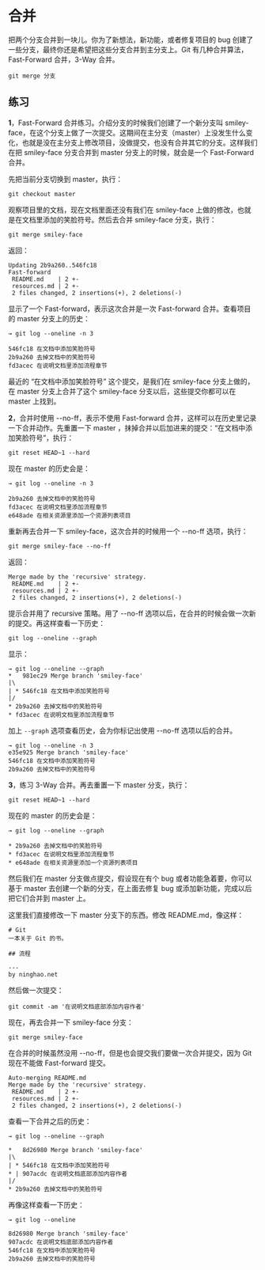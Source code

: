 # 合并

把两个分支合并到一块儿。你为了新想法，新功能，或者修复项目的 bug 创建了一些分支，最终你还是希望把这些分支合并到主分支上。Git 有几种合并算法，Fast-Forward 合并，3-Way 合并。

```
git merge 分支
```

## 练习

**1**，Fast-Forward 合并练习。介绍分支的时候我们创建了一个新分支叫 smiley-face，在这个分支上做了一次提交。这期间在主分支（master）上没发生什么变化，也就是没在主分支上修改项目，没做提交，也没有合并其它的分支。这样我们在把 smiley-face 分支合并到 master 分支上的时候，就会是一个 Fast-Forward 合并。

先把当前分支切换到 master，执行：

```
git checkout master
```

观察项目里的文档，现在文档里面还没有我们在 smiley-face 上做的修改，也就是在文档里添加的笑脸符号。然后去合并 smiley-face 分支，执行：

```
git merge smiley-face
```

返回：

```
Updating 2b9a260..546fc18
Fast-forward
 README.md    | 2 +-
 resources.md | 2 +-
 2 files changed, 2 insertions(+), 2 deletions(-)
```

显示了一个 Fast-forward，表示这次合并是一次 Fast-forward 合并。查看项目的 master 分支上的历史：

```
→ git log --oneline -n 3

546fc18 在文档中添加笑脸符号
2b9a260 去掉文档中的笑脸符号
fd3acec 在说明文档里添加流程章节
```

最近的 “在文档中添加笑脸符号” 这个提交，是我们在 smiley-face 分支上做的，在 master 分支上合并了这个 smiley-face 分支以后，这些提交你都可以在 master 上找到。

**2**，合并时使用 --no-ff，表示不使用 Fast-forward 合并，这样可以在历史里记录一下合并动作。先重置一下 master ，抹掉合并以后加进来的提交：“在文档中添加笑脸符号”，执行：

```
git reset HEAD~1 --hard
```

现在 master 的历史会是：

```
→ git log --oneline -n 3

2b9a260 去掉文档中的笑脸符号
fd3acec 在说明文档里添加流程章节
e648ade 在相关资源里添加一个资源列表项目
```

重新再去合并一下 smiley-face，这次合并的时候用一个 --no-ff 选项，执行：

```
git merge smiley-face --no-ff
```

返回：

```
Merge made by the 'recursive' strategy.
 README.md    | 2 +-
 resources.md | 2 +-
 2 files changed, 2 insertions(+), 2 deletions(-)
```

提示合并用了 recursive 策略。用了 --no-ff 选项以后，在合并的时候会做一次新的提交。再这样查看一下历史：

```
git log --oneline --graph
```

显示：

```
→ git log --oneline --graph
*   981ec29 Merge branch 'smiley-face'
|\  
| * 546fc18 在文档中添加笑脸符号
|/  
* 2b9a260 去掉文档中的笑脸符号
* fd3acec 在说明文档里添加流程章节
```

加上 `--graph` 选项查看历史，会为你标记出使用 --no-ff 选项以后的合并。

```
→ git log --oneline -n 3
e35e925 Merge branch 'smiley-face'
546fc18 在文档中添加笑脸符号
2b9a260 去掉文档中的笑脸符号
```

**3**，练习 3-Way 合并。再去重置一下 master 分支，执行：

```
git reset HEAD~1 --hard
```

现在的 master 的历史会是：

```
→ git log --oneline --graph

* 2b9a260 去掉文档中的笑脸符号
* fd3acec 在说明文档里添加流程章节
* e648ade 在相关资源里添加一个资源列表项目
```

然后我们在 master 分支做点提交，假设现在有个 bug 或者功能急着要，你可以基于 master 去创建一个新的分支，在上面去修复 bug 或添加新功能，完成以后把它们合并到 master 上。

这里我们直接修改一下 master 分支下的东西。修改 README.md，像这样：

```
# Git
一本关于 Git 的书。

## 流程

---
by ninghao.net
```

然后做一次提交：

```
git commit -am '在说明文档底部添加内容作者'
```

现在，再去合并一下 smiley-face 分支：

```
git merge smiley-face
```

在合并的时候虽然没用 --no-ff，但是也会提交我们要做一次合并提交，因为 Git 现在不能做 Fast-forward 提交。

```
Auto-merging README.md
Merge made by the 'recursive' strategy.
 README.md    | 2 +-
 resources.md | 2 +-
 2 files changed, 2 insertions(+), 2 deletions(-)
```

查看一下合并之后的历史：

```
→ git log --oneline --graph

*   8d26980 Merge branch 'smiley-face'
|\  
| * 546fc18 在文档中添加笑脸符号
* | 907acdc 在说明文档底部添加内容作者
|/  
* 2b9a260 去掉文档中的笑脸符号
```

再像这样查看一下历史：

```
→ git log --oneline

8d26980 Merge branch 'smiley-face'
907acdc 在说明文档底部添加内容作者
546fc18 在文档中添加笑脸符号
2b9a260 去掉文档中的笑脸符号
```



